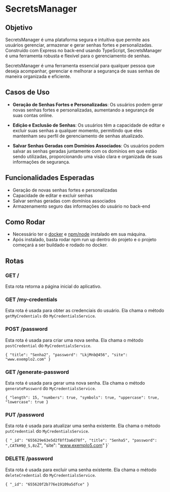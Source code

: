 # SecretsManager

## Objetivo

SecretsManager é uma plataforma segura e intuitiva que permite aos usuários gerenciar, armazenar e gerar senhas fortes e personalizadas. Construído com Express no back-end usando TypeScript, SecretsManager é uma ferramenta robusta e flexível para o gerenciamento de senhas.

SecretsManager é uma ferramenta essencial para qualquer pessoa que deseja acompanhar, gerenciar e melhorar a segurança de suas senhas de maneira organizada e eficiente.

## Casos de Uso

- **Geração de Senhas Fortes e Personalizadas**: Os usuários podem gerar novas senhas fortes e personalizadas, aumentando a segurança de suas contas online.

- **Edição e Exclusão de Senhas**: Os usuários têm a capacidade de editar e excluir suas senhas a qualquer momento, permitindo que eles mantenham seu perfil de gerenciamento de senhas atualizado.

- **Salvar Senhas Geradas com Domínios Associados**: Os usuários podem salvar as senhas geradas juntamente com os domínios em que estão sendo utilizadas, proporcionando uma visão clara e organizada de suas informações de segurança.

## Funcionalidades Esperadas

- Geração de novas senhas fortes e personalizadas
- Capacidade de editar e excluir senhas
- Salvar senhas geradas com domínios associados
- Armazenamento seguro das informações do usuário no back-end

## Como Rodar

- Necessário ter o [docker](https://docs.docker.com/compose/install/) e [npm/node](https://nodejs.org/en/download) instalado em sua máquina.
- Após instalado, basta rodar npm run up dentro do projeto e o projeto começará a ser buildado e rodado no docker.

## Rotas

### GET /

Esta rota retorna a página inicial do aplicativo.

### GET /my-credentials

Esta rota é usada para obter as credenciais do usuário. Ela chama o método `getMyCredentials` do `MyCredentialsService`.

### POST /password

Esta rota é usada para criar uma nova senha. Ela chama o método `postCredential` do `MyCredentialsService`.

`{
	"title": "Senha2",
	"password": "LkjMnb@456",
	"site": "www.exemplo2.com"
}`

### GET /generate-password

Esta rota é usada para gerar uma nova senha. Ela chama o método `generatePassword` do `MyCredentialsService`.

`{
	"length": 15,
	"numbers": true,
	"symbols": true,
	"uppercase": true,
	"lowercase": true
}`

### PUT /password

Esta rota é usada para atualizar uma senha existente. Ela chama o método `putCredential` do `MyCredentialsService`.

`{
	"_id": "655629e63e5d2f8ff3a6d78f",
	"title": "Senha5",
	"password": ",CATkH9@_S,8z`Z",
"site": "www.exemplo5.com"
}`

### DELETE /password

Esta rota é usada para excluir uma senha existente. Ela chama o método `deleteCredential` do `MyCredentialsService`.

`{
	"_id": "655620f2b776e19109a5dfce"
}`
